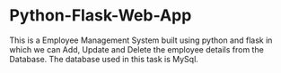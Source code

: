 # Python-Flask-Web-App
This is a Employee Management System built using python and flask in which we can Add, Update and Delete the employee details from the Database.
The database used in this task is MySql.
